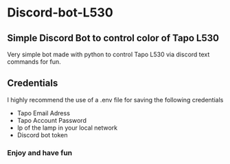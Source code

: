 # Discord-bot-L530

## Simple Discord Bot to control color of Tapo L530

Very simple bot made with python to control Tapo L530 via discord text commands for fun.

## Credentials
I highly recommend the use of a .env file for saving the following credentials

- Tapo Email Adress
- Tapo Account Password
- Ip of the lamp in your local network
- Discord bot token

### Enjoy and have fun